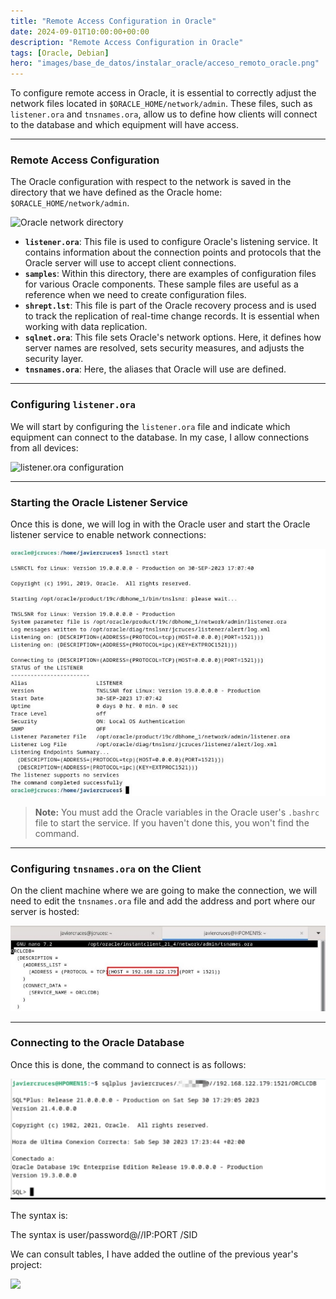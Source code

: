 ```yaml
---
title: "Remote Access Configuration in Oracle"
date: 2024-09-01T10:00:00+00:00
description: "Remote Access Configuration in Oracle"
tags: [Oracle, Debian]
hero: "images/base_de_datos/instalar_oracle/acceso_remoto_oracle.png"
---
```


To configure remote access in Oracle, it is essential to correctly adjust the network files located in `$ORACLE_HOME/network/admin`. These files, such as `listener.ora` and `tnsnames.ora`, allow us to define how clients will connect to the database and which equipment will have access.

---

### Remote Access Configuration

The Oracle configuration with respect to the network is saved in the directory that we have defined as the Oracle home: `$ORACLE_HOME/network/admin`.

![Oracle network directory](/base_de_datos/oracle_acceso_remoto/img/Aspose.Words.55b57132-3c19-4447-864b-0b88f1173a10.029.png)

- **`listener.ora`**: This file is used to configure Oracle's listening service. It contains information about the connection points and protocols that the Oracle server will use to accept client connections.
- **`samples`**: Within this directory, there are examples of configuration files for various Oracle components. These sample files are useful as a reference when we need to create configuration files.
- **`shrept.lst`**: This file is part of the Oracle recovery process and is used to track the replication of real-time change records. It is essential when working with data replication.
- **`sqlnet.ora`**: This file sets Oracle's network options. Here, it defines how server names are resolved, sets security measures, and adjusts the security layer.
- **`tnsnames.ora`**: Here, the aliases that Oracle will use are defined.

---

### Configuring `listener.ora`

We will start by configuring the `listener.ora` file and indicate which equipment can connect to the database. In my case, I allow connections from all devices:

![listener.ora configuration](/base_de_datos/oracle_acceso_remoto/img/Aspose.Words.55b57132-3c19-4447-864b-0b88f1173a10.030.png)

---

### Starting the Oracle Listener Service

Once this is done, we will log in with the Oracle user and start the Oracle listener service to enable network connections:

![Starting the Oracle listener service](/base_de_datos/oracle_acceso_remoto/img/Aspose.Words.55b57132-3c19-4447-864b-0b88f1173a10.031.jpeg)

> **Note:** You must add the Oracle variables in the Oracle user's `.bashrc` file to start the service. If you haven't done this, you won't find the command.

---

### Configuring `tnsnames.ora` on the Client

On the client machine where we are going to make the connection, we will need to edit the `tnsnames.ora` file and add the address and port where our server is hosted:

![tnsnames.ora configuration on the client](/base_de_datos/oracle_acceso_remoto/img/Aspose.Words.55b57132-3c19-4447-864b-0b88f1173a10.032.jpeg)

---

### Connecting to the Oracle Database

Once this is done, the command to connect is as follows:

![Connection command](/base_de_datos/oracle_acceso_remoto/img/IMG_20231028_213222.jpg)

The syntax is:


The syntax is user/password@//IP:PORT /SID

We can consult tables, I have added the outline of the previous year's project:

![](/base_de_datos/oracle_acceso_remoto/img/Aspose.Words.55b57132-3c19-4447-864b-0b88f1173a10.034.png)